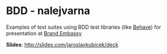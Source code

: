 # BDD - nalejvarna

Examples of test suites using BDD test libraries
(like [Behave](http://pythonhosted.org/behave/))
for presentation at [Brand Embassy](http://www.brandembassy.com/)

**Slides**: http://slides.com/jaroslavkubicek/deck